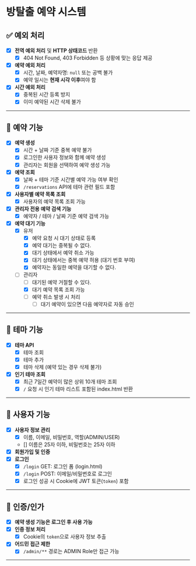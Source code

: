 # 방탈출 예약 시스템

## ✅ 예외 처리

- [x] **전역 예외 처리** 및 **HTTP 상태코드** 반환
    - [x] 404 Not Found, 403 Forbidden 등 상황에 맞는 응답 제공
- [x] **예약 예외 처리**
    - [x] 시간, 날짜, 예약자명: `null` 또는 공백 불가
    - [x] 예약 일시는 **현재 시각 이후**여야 함
- [x] **시간 예외 처리**
    - [x] 중복된 시간 등록 방지
    - [x] 이미 예약된 시간 삭제 불가

---

## 📅 예약 기능

- [x] **예약 생성**
    - [x] 시간 + 날짜 기준 중복 예약 불가
    - [x] 로그인한 사용자 정보와 함께 예약 생성
    - [x] 관리자는 회원을 선택하여 예약 생성 가능
- [x] **예약 조회**
    - [x] 날짜 + 테마 기준 시간별 예약 가능 여부 확인
    - [x] `/reservations` API에 테마 관련 필드 포함
- [x] **사용자별 예약 목록 조회**
    - [x] 사용자의 예약 목록 조회 가능
- [x] **관리자 전용 예약 검색 기능**
    - [x] 예약자 / 테마 / 날짜 기준 예약 검색 가능
- [x] **예약 대기 기능**
    - [x] 유저
        - [x] 예약 요청 시 대기 상태로 등록
        - [x] 예약 대기는 중복될 수 없다.
        - [x] 대기 상태에서 예약 취소 가능
        - [x] 대기 상태에서는 중복 예약 허용 (대기 번호 부여)
        - [x] 예약자는 동일한 예약을 대기할 수 없다.
    - [ ] 관리자
        - [ ] 대기된 예약 거절할 수 있다.
        - [x] 대기 예약 목록 조회 가능
        - [ ] 예약 취소 발생 시 처리
            - [ ] 대기 예약이 있으면 다음 예약자로 자동 승인

---

## 🎨 테마 기능

- [x] **테마 API**
    - [x] 테마 조회
    - [x] 테마 추가
    - [x] 테마 삭제 (예약 있는 경우 삭제 불가)
- [x] **인기 테마 조회**
    - [x] 최근 7일간 예약이 많은 상위 10개 테마 조회
    - [x] `/` 요청 시 인기 테마 리스트 포함된 index.html 반환

---

## 👤 사용자 기능

- [x] **사용자 정보 관리**
    - [x] 이름, 이메일, 비밀번호, 역할(ADMIN/USER)
    - [] 이름은 25자 이하, 비밀번호는 25자 이하
- [x] **회원가입 및 인증**
- [x] **로그인**
    - [x] `/login` GET: 로그인 폼 (login.html)
    - [x] `/login` POST: 이메일/비밀번호로 로그인
    - [x] 로그인 성공 시 Cookie에 JWT 토큰(`token`) 포함

---

## 🔐 인증/인가

- [x] **예약 생성 기능은 로그인 후 사용 가능**
- [x] **인증 정보 처리**
    - [x] Cookie의 `token`으로 사용자 정보 추출
- [x] **어드민 접근 제한**
    - [x] `/admin/**` 경로는 ADMIN Role만 접근 가능

---

